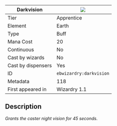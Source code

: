 | Darkvision |![](https://github.com/Electroblob77/Wizardry/blob/1.12.2/src/main/resources/assets/ebwizardry/textures/spells/ebwizardry:darkvision.png)|
|---|---|
| Tier | Apprentice |
| Element | Earth |
| Type | Buff |
| Mana Cost | 20 |
| Continuous | No |
| Cast by wizards | No |
| Cast by dispensers | Yes |
| ID | `ebwizardry:darkvision` |
| Metadata | 118 |
| First appeared in | Wizardry 1.1 |
## Description
_Grants the caster night vision for 45 seconds._